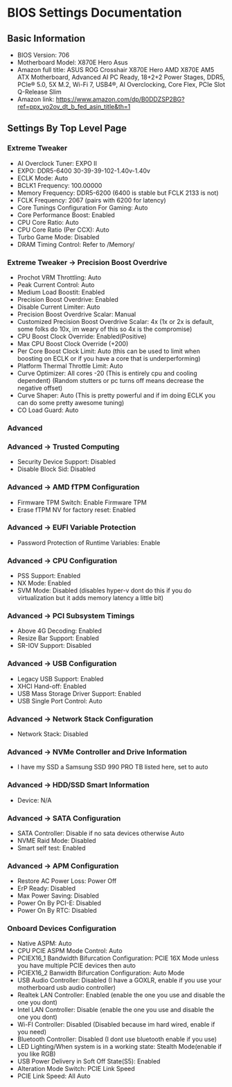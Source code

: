 # BIOS Settings Documentation

## Basic Information
- BIOS Version: 706
- Motherboard Model: X870E Hero Asus
- Amazon full title: ASUS ROG Crosshair X870E Hero AMD X870E AM5 ATX Motherboard, Advanced AI PC Ready, 18+2+2 Power Stages, DDR5, PCIe® 5.0, 5X M.2, Wi-Fi 7, USB4®, AI Overclocking, Core Flex, PCIe Slot Q-Release Slim
- Amazon link: https://www.amazon.com/dp/B0DDZSP2BG?ref=ppx_yo2ov_dt_b_fed_asin_title&th=1

## Settings By Top Level Page
### Extreme Tweaker
- AI Overclock Tuner: EXPO II 
- EXPO: DDR5-6400 30-39-39-102-1.40v-1.40v 
- ECLK Mode: Auto 
- BCLK1 Frequency: 100.00000 
- Memory Frequency: DDR5-6200 (6400 is stable but FCLK 2133 is not)
- FCLK Frequency: 2067 (pairs with 6200 for latency)
- Core Tunings Configuration For Gaming: Auto
- Core Performance Boost: Enabled
- CPU Core Ratio: Auto
- CPU Core Ratio (Per CCX): Auto
- Turbo Game Mode: Disabled
- DRAM Timing Control: Refer to /Memory/

### Extreme Tweaker -> Precision Boost Overdrive
- Prochot VRM Throttling: Auto
- Peak Current Control: Auto
- Medium Load Boostit: Enabled
- Precision Boost Overdrive: Enabled
- Disable Current Limiter: Auto
- Precision Boost Overdrive Scalar: Manual
- Customized Precision Boost Overdrive Scalar: 4x (1x or 2x is default, some folks do 10x, im weary of this so 4x is the compromise)
- CPU Boost Clock Override: Enabled(Positive)
- Max CPU Boost Clock Override (+200)
- Per Core Boost Clock Limit: Auto (this can be used to limit when boosting on ECLK or if you have a core that is underperforming)
- Platform Thermal Throttle Limit: Auto
- Curve Optimizer: All cores -20 (This is entirely cpu and cooling dependent) (Random stutters or pc turns off means decrease the negative offset)
- Curve Shaper: Auto (This is pretty powerful and if im doing ECLK you can do some pretty awesome tuning)
- CO Load Guard: Auto

### Advanced
### Advanced -> Trusted Computing
- Security Device Support: Disabled
- Disable Block Sid: Disabled
### Advanced -> AMD fTPM Configuration
- Firmware TPM Switch: Enable Firmware TPM
- Erase fTPM NV for factory reset: Enabled
### Advanced -> EUFI Variable Protection
- Password Protection of Runtime Variables: Enable
### Advanced -> CPU Configuration
- PSS Support: Enabled
- NX Mode: Enabled
- SVM Mode: Disabled (disables hyper-v dont do this if you do virtualization but it adds memory latency a little bit)
### Advanced -> PCI Subsystem Timings
- Above 4G Decoding: Enabled
- Resize Bar Support: Enabled
- SR-IOV Support: Disabled
### Advanced -> USB Configuration
- Legacy USB Support: Enabled
- XHCI Hand-off: Enabled
- USB Mass Storage Driver Support: Enabled
- USB Single Port Control: Auto
### Advanced -> Network Stack Configuration
- Network Stack: Disabled
### Advanced -> NVMe Controller and Drive Information
- I have my SSD a Samsung SSD 990 PRO TB listed here, set to auto
### Advanced -> HDD/SSD Smart Information
- Device: N/A
### Advanced -> SATA Configuration
- SATA Controller: Disable if no sata devices otherwise Auto
- NVME Raid Mode: Disabled
- Smart self test: Enabled
### Advanced -> APM Configuration
- Restore AC Power Loss: Power Off
- ErP Ready: Disabled
- Max Power Saving: Disabled
- Power On By PCI-E: Disabled
- Power On By RTC: Disabled
### Onboard Devices Configuration
- Native ASPM: Auto
- CPU PCIE ASPM Mode Control: Auto
- PCIEX16_1 Bandwidth Bifurcation Configuration: PCIE 16X Mode unless you have multiple PCIE devices then auto
- PCIEX16_2 Banwidth Bifurcation Configuration: Auto Mode
- USB Audio Controller: Disabled (I have a GOXLR, enable if you use your motherboard usb audio controller)
- Realtek LAN Controller: Enabled (enable the one you use and disable the one you dont)
- Intel LAN Controller: Disable (enable the one you use and disable the one you dont)
- Wi-FI Controller: Disabled (Disabled because im hard wired, enable if you need)
- Bluetooth Controller: Disabled (I dont use bluetooth enable if you use)
- LED Lighting/When system is in a working state: Stealth Mode(enable if you like RGB)
- USB Power Delivery in Soft Off State(S5): Enabled
- Alteration Mode Switch: PCIE Link Speed
- PCIE Link Speed: All Auto
